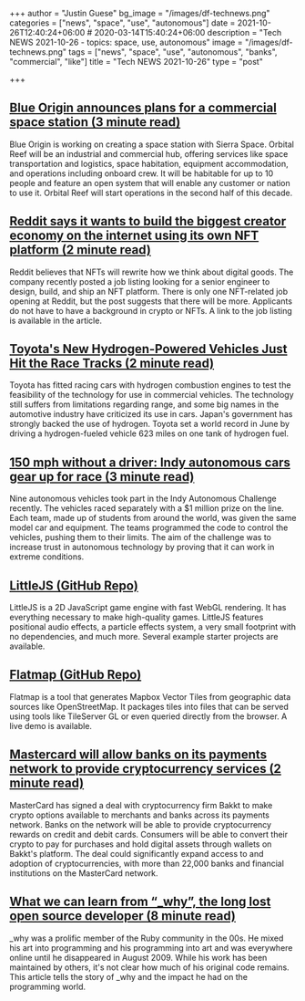 +++
author = "Justin Guese"
bg_image = "/images/df-technews.png"
categories = ["news", "space", "use", "autonomous"]
date = 2021-10-26T12:40:24+06:00 # 2020-03-14T15:40:24+06:00
description = "Tech NEWS 2021-10-26 - topics: space, use, autonomous"
image = "/images/df-technews.png"
tags = ["news", "space", "use", "autonomous", "banks", "commercial", "like"]
title = "Tech NEWS 2021-10-26"
type = "post"

+++

## [Blue Origin announces plans for a commercial space station (3 minute read)](https://www.engadget.com/orbital-reef-200848765.html)

Blue Origin is working on creating a space station with Sierra Space. Orbital Reef will be an industrial and commercial hub, offering services like space transportation and logistics, space habitation, equipment accommodation, and operations including onboard crew. It will be habitable for up to 10 people and feature an open system that will enable any customer or nation to use it. Orbital Reef will start operations in the second half of this decade.

## [Reddit says it wants to build the biggest creator economy on the internet using its own NFT platform (2 minute read)](https://markets.businessinsider.com/news/currencies/reddit-nft-marketplace-build-biggest-creator-economy-crypto-platform-job-2021-10)

Reddit believes that NFTs will rewrite how we think about digital goods. The company recently posted a job listing looking for a senior engineer to design, build, and ship an NFT platform. There is only one NFT-related job opening at Reddit, but the post suggests that there will be more. Applicants do not have to have a background in crypto or NFTs. A link to the job listing is available in the article.

## [Toyota's New Hydrogen-Powered Vehicles Just Hit the Race Tracks (2 minute read)](https://interestingengineering.com/toyotas-hydrogen-powered-vehicles-just-hit-the-race-tracks)

Toyota has fitted racing cars with hydrogen combustion engines to test the feasibility of the technology for use in commercial vehicles. The technology still suffers from limitations regarding range, and some big names in the automotive industry have criticized its use in cars. Japan's government has strongly backed the use of hydrogen. Toyota set a world record in June by driving a hydrogen-fueled vehicle 623 miles on one tank of hydrogen fuel.

## [150 mph without a driver: Indy autonomous cars gear up for race (3 minute read)](https://news.yahoo.com/150-mph-without-driver-indy-101721543.html)

Nine autonomous vehicles took part in the Indy Autonomous Challenge recently. The vehicles raced separately with a $1 million prize on the line. Each team, made up of students from around the world, was given the same model car and equipment. The teams programmed the code to control the vehicles, pushing them to their limits. The aim of the challenge was to increase trust in autonomous technology by proving that it can work in extreme conditions.

## [LittleJS (GitHub Repo)](https://github.com/KilledByAPixel/LittleJS)

LittleJS is a 2D JavaScript game engine with fast WebGL rendering. It has everything necessary to make high-quality games. LittleJS features positional audio effects, a particle effects system, a very small footprint with no dependencies, and much more. Several example starter projects are available.

## [Flatmap (GitHub Repo)](https://github.com/onthegomap/flatmap)

Flatmap is a tool that generates Mapbox Vector Tiles from geographic data sources like OpenStreetMap. It packages tiles into files that can be served using tools like TileServer GL or even queried directly from the browser. A live demo is available.

## [Mastercard will allow banks on its payments network to provide cryptocurrency services (2 minute read)](https://www.theverge.com/2021/10/25/22744786/mastercard-allow-banks-payments-network-provide-cryptocurrency-services)

MasterCard has signed a deal with cryptocurrency firm Bakkt to make crypto options available to merchants and banks across its payments network. Banks on the network will be able to provide cryptocurrency rewards on credit and debit cards. Consumers will be able to convert their crypto to pay for purchases and hold digital assets through wallets on Bakkt's platform. The deal could significantly expand access to and adoption of cryptocurrencies, with more than 22,000 banks and financial institutions on the MasterCard network.

## [What we can learn from “_why”, the long lost open source developer (8 minute read)](https://github.com/readme/featured/why-the-lucky-stiff)

_why was a prolific member of the Ruby community in the 00s. He mixed his art into programming and his programming into art and was everywhere online until he disappeared in August 2009. While his work has been maintained by others, it's not clear how much of his original code remains. This article tells the story of _why and the impact he had on the programming world.

